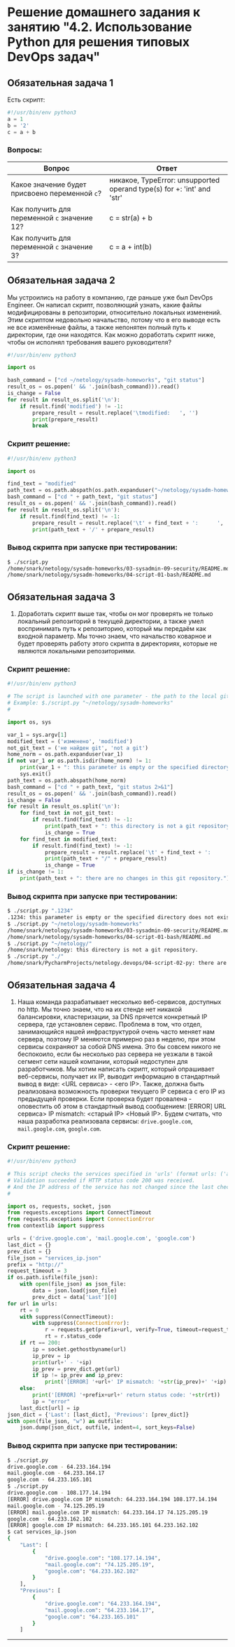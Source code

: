 # Решение домашнего задания к занятию "4.2. Использование Python для решения типовых DevOps задач"

## Обязательная задача 1

Есть скрипт:
```python
#!/usr/bin/env python3
a = 1
b = '2'
c = a + b
```

### Вопросы:
| Вопрос                                         | Ответ                                                                  |
|------------------------------------------------|------------------------------------------------------------------------|
| Какое значение будет присвоено переменной `c`? | никакое, TypeError: unsupported operand type(s) for +: 'int' and 'str' |
| Как получить для переменной `c` значение 12?   | c = str(a) + b                                                         |
| Как получить для переменной `c` значение 3?    | c = a + int(b)                                                         |

## Обязательная задача 2
Мы устроились на работу в компанию, где раньше уже был DevOps Engineer. Он написал скрипт, позволяющий узнать, какие файлы модифицированы в репозитории, относительно локальных изменений. Этим скриптом недовольно начальство, потому что в его выводе есть не все изменённые файлы, а также непонятен полный путь к директории, где они находятся. Как можно доработать скрипт ниже, чтобы он исполнял требования вашего руководителя?

```python
#!/usr/bin/env python3

import os

bash_command = ["cd ~/netology/sysadm-homeworks", "git status"]
result_os = os.popen(' && '.join(bash_command))).read()
is_change = False
for result in result_os.split('\n'):
    if result.find('modified') != -1:
        prepare_result = result.replace('\tmodified:   ', '')
        print(prepare_result)
        break
```

### Скрипт решение:
```python
#!/usr/bin/env python3

import os

find_text = "modified"
path_text = os.path.abspath(os.path.expanduser("~/netology/sysadm-homeworks"))
bash_command = ["cd " + path_text, "git status"]
result_os = os.popen(' && '.join(bash_command)).read()
for result in result_os.split('\n'):
    if result.find(find_text) != -1:
        prepare_result = result.replace('\t' + find_text + ':      ', '')
        print(path_text + '/' + prepare_result)
```

### Вывод скрипта при запуске при тестировании:
```bash
$ ./script.py
/home/snark/netology/sysadm-homeworks/03-sysadmin-09-security/README.md
/home/snark/netology/sysadm-homeworks/04-script-01-bash/README.md
```

## Обязательная задача 3
1. Доработать скрипт выше так, чтобы он мог проверять не только локальный репозиторий в текущей директории, а также умел воспринимать путь к репозиторию, который мы передаём как входной параметр. Мы точно знаем, что начальство коварное и будет проверять работу этого скрипта в директориях, которые не являются локальными репозиториями.

### Скрипт решение:
```python
#!/usr/bin/env python3

# The script is launched with one parameter - the path to the local git repository.
# Example: $./script.py "~/netology/sysadm-homeworks"
#

import os, sys

var_1 = sys.argv[1]
modified_text = ('изменено', 'modified')
not_git_text = ('не найден git', 'not a git')
home_norm = os.path.expanduser(var_1)
if not var_1 or os.path.isdir(home_norm) != 1:
    print(var_1 + ": this parameter is empty or the specified directory does not exist.")
    sys.exit()
path_text = os.path.abspath(home_norm)
bash_command = ["cd " + path_text, "git status 2>&1"]
result_os = os.popen(' && '.join(bash_command)).read()
is_change = False
for result in result_os.split('\n'):
    for find_text in not_git_text:
        if result.find(find_text) != -1:
            print(path_text + ": this directory is not a git repository.")
            is_change = True
    for find_text in modified_text:
        if result.find(find_text) != -1:
            prepare_result = result.replace('\t' + find_text + ':      ','')
            print(path_text + "/" + prepare_result)
            is_change = True
if is_change != 1:
    print(path_text + ": there are no changes in this git repository.")
```

### Вывод скрипта при запуске при тестировании:
```bash
$ ./script.py ".1234"
.1234: this parameter is empty or the specified directory does not exist.
$ ./script.py "~/netology/sysadm-homeworks"
/home/snark/netology/sysadm-homeworks/03-sysadmin-09-security/README.md
/home/snark/netology/sysadm-homeworks/04-script-01-bash/README.md
$ ./script.py "~/netology/"
/home/snark/netology: this directory is not a git repository.
$ ./script.py "./"
/home/snark/PycharmProjects/netology.devops/04-script-02-py: there are no changes in this git repository.
```

## Обязательная задача 4
1. Наша команда разрабатывает несколько веб-сервисов, доступных по http. Мы точно знаем, что на их стенде нет никакой балансировки, кластеризации, за DNS прячется конкретный IP сервера, где установлен сервис. Проблема в том, что отдел, занимающийся нашей инфраструктурой очень часто меняет нам сервера, поэтому IP меняются примерно раз в неделю, при этом сервисы сохраняют за собой DNS имена. Это бы совсем никого не беспокоило, если бы несколько раз сервера не уезжали в такой сегмент сети нашей компании, который недоступен для разработчиков. Мы хотим написать скрипт, который опрашивает веб-сервисы, получает их IP, выводит информацию в стандартный вывод в виде: <URL сервиса> - <его IP>. Также, должна быть реализована возможность проверки текущего IP сервиса c его IP из предыдущей проверки. Если проверка будет провалена - оповестить об этом в стандартный вывод сообщением: [ERROR] URL сервиса> IP mismatch: <старый IP> <Новый IP>. Будем считать, что наша разработка реализовала сервисы: `drive.google.com`, `mail.google.com`, `google.com`.

### Скрипт решение:
```python
#!/usr/bin/env python3

# This script checks the services specified in 'urls' (format urls: ('abc.com', ..., 'def.xyz.co'))
# Validation succeeded if HTTP status code 200 was received.
# And the IP address of the service has not changed since the last check.
#

import os, requests, socket, json
from requests.exceptions import ConnectTimeout
from requests.exceptions import ConnectionError
from contextlib import suppress

urls = ('drive.google.com', 'mail.google.com', 'google.com')
last_dict = {}
prev_dict = {}
file_json = "services_ip.json"
prefix = "http://"
request_timeout = 3
if os.path.isfile(file_json):
    with open(file_json) as json_file:
        data = json.load(json_file)
        prev_dict = data['Last'][0]
for url in urls:
    rt = 0
    with suppress(ConnectTimeout):
        with suppress(ConnectionError):
            r = requests.get(prefix+url, verify=True, timeout=request_timeout)
            rt = r.status_code
    if rt == 200:
        ip = socket.gethostbyname(url)
        ip_prev = ip
        print(url+' - '+ip)
        ip_prev = prev_dict.get(url)
        if ip != ip_prev and ip_prev:
            print('[ERROR] '+url+' IP mismatch: '+str(ip_prev)+' '+ip)
    else:
        print('[ERROR] '+prefix+url+' return status code: '+str(rt))
        ip = "error"
    last_dict[url] = ip
json_dict = {'Last': [last_dict], 'Previous': [prev_dict]}
with open(file_json, "w") as outfile:
    json.dump(json_dict, outfile, indent=4, sort_keys=False)
```

### Вывод скрипта при запуске при тестировании:
```bash
$ ./script.py
drive.google.com - 64.233.164.194
mail.google.com - 64.233.164.17
google.com - 64.233.165.101
$ ./script.py
drive.google.com - 108.177.14.194
[ERROR] drive.google.com IP mismatch: 64.233.164.194 108.177.14.194
mail.google.com - 74.125.205.19
[ERROR] mail.google.com IP mismatch: 64.233.164.17 74.125.205.19
google.com - 64.233.162.102
[ERROR] google.com IP mismatch: 64.233.165.101 64.233.162.102
$ cat services_ip.json 
{
    "Last": [
        {
            "drive.google.com": "108.177.14.194",
            "mail.google.com": "74.125.205.19",
            "google.com": "64.233.162.102"
        }
    ],
    "Previous": [
        {
            "drive.google.com": "64.233.164.194",
            "mail.google.com": "64.233.164.17",
            "google.com": "64.233.165.101"
        }
    ]
```
---